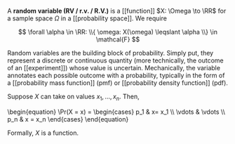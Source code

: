 A **random variable (RV / r.v. / R.V.)** is a [[function]] $X: \Omega \to \RR$ for a sample space $\Omega$ in a [[probability space]]. We require

$$
\forall \alpha \in \RR: \\{ \omega: X(\omega) \leqslant \alpha \\} \in \mathcal{F}
$$


Random variables are the building block of probability. Simply put, they represent a discrete or continuous quantity (more technically, the outcome of an [[experiment]]) whose value is uncertain. Mechanically, the variable annotates each possible outcome with a probability, typically in the form of a [[probability mass function]] (pmf) or [[probability density function]] (pdf). 

Suppose $X$ can take on values $x_1, \dots, x_n$. Then,

\begin{equation}
\Pr(X = x) = \begin{cases} p_1 & x= x_1 \\\\ \vdots & \vdots \\\\ p_n & x = x_n \end{cases}
\end{equation}

Formally, $X$ is a function.
